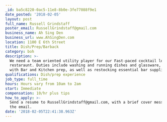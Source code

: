 ```yaml
---
_id: ba5c8220-0ac5-11e8-8b0e-3fe77088f9e1
date_posted: '2018-02-05'
layout: post
full_name: Russell Grindstaff
poster_email: RussellGrindstaff@gmail.com
business_name: Ah Sing Den
business_url: www.AhSingDen.com
location: 1100 E 6th Street
title: Dish/Prep/Barback
category: boh
description: >-
  We need a team oriented utility player for our Fast-paced cocktail lounge/
  restaraunt. Duties include washing and running dishes and glassware, assisting
  with Bar and Kitchen prep, as well as restocking essential bar supplies.
qualifications: Dish/prep experience
job_type: full_time
hours: Hours vary from 10am to 2am
start: Immediate
compensation: 10/hr plus tips
how_to_apply: >-
  Send a resume to RussellGrindstaff@gmail.com, with a brief cover message in
  the email.
date: '2018-02-05T22:41:38.963Z'
---
```

 

